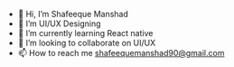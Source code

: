 - 👋 Hi, I’m Shafeeque Manshad
- 👀 I’m UI/UX Designing 
- 🌱 I’m currently learning React native
- 💞️ I’m looking to collaborate on UI/UX 
- 📫 How to reach me shafeequemanshad90@gmail.com

<!---
SRManshad/SRManshad is a ✨ special ✨ repository because its `README.md` (this file) appears on your GitHub profile.
You can click the Preview link to take a look at your changes.
--->
